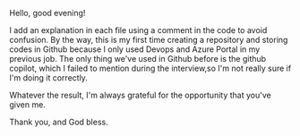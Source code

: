 Hello, good evening!

I add an explanation in each file using a comment in the code to avoid confusion. By the way, this is my first time creating a repository and storing codes in Github because I only used Devops and Azure Portal in my previous job. The only thing we've used in Github before is the github copilot, which I failed to mention during the interview,so I'm not really sure if I'm doing it correctly.

Whatever the result, I'm always grateful for the opportunity that you've given me.

Thank you, and God bless.
